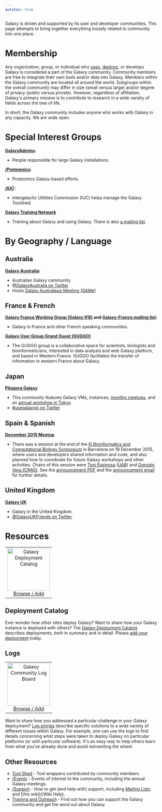 ```yaml
---
autotoc: true
---
```

Galaxy is driven and supported by its user and developer communities.  This page attempts to bring together everything loosely related to community into one place.

<div class='right'></div>

# Membership

Any organization, group, or individual who [uses](/src/Learn/index.md), [deploys](/src/Admin/index.md), or develops Galaxy is considered a part of the Galaxy community.  Community members are free to integrate their own tools and/or data into Galaxy.  Members within the Galaxy community are located all around the world.  Subgroups within the overall community may differ in size (small versus large) and/or degree of privacy (public versus private).  However, regardless of affiliation, Galaxy's primary mission is to contribute to research in a wide variety of fields across the tree of life.    

In short, the Galaxy community includes anyone who works with Galaxy in any capacity.  We are wide open.

# Special Interest Groups

 **[GalaxyAdmins](/src/Community/GalaxyAdmins/index.md):**
* People responsible for large Galaxy installations. 

 **[/Proteomics](/src/Proteomics/index.md):**
* Proteomics Galaxy-based efforts.

 **[/IUC](/src/IUC/index.md):**
* Intergalactic Utilities Commission (IUC) helps manage the Galaxy Toolshed

 **[Galaxy Training Network](/src/Teach/GTN/index.md)**
* Training about Galaxy and using Galaxy.  There is also [a mailing list](http://galaxy-training-mailing-list-archive.35427.n7.nabble.com/).

# By Geography / Language

## Australia

 **[Galaxy Australia](https://www.embl-abr.org.au/galaxyaustralia/):**
* Australian Galaxy community
* [@GalaxyAustralia on Twitter](http://twitter.com/galaxyaustralia)
* Hosts [Galaxy Australasia Meeting (GAMe)](https://www.embl-abr.org.au/game2017/)

## France & French

 **[Galaxy France Working Group (Galaxy IFB)](http://www.france-bioinformatique.fr/fr/groupes-de-travail/galaxy) and [Galaxy-France mailing list](http://france.list.galaxyproject.org/):**
* Galaxy in France and other French speaking communities.

 **[Galaxy User Group Grand Ouest (GUGGO)](https://www.e-biogenouest.org/groups/guggo/)**
* The GUGGO group is a collaborative space for scientists, biologists and bioinformaticians, interested in data analysis and web Galaxy platform, and based in Western France.  GUGGO facilitates the transfer of information in western France about Galaxy.

## Japan

 **[Pitagora Galaxy](http://www.pitagora-galaxy.org/)**
* This community features Galaxy VMs, instances, [monthly meetups](http://wiki.pitagora-galaxy.org/wiki/index.php/Events#Meetup_2), and an [annual workshop in Tokyo](http://wiki.pitagora-galaxy.org/wiki/index.php/Galaxy_Workshop_Tokyo_2016).
* [#usegalaxyjp on Twitter](https://twitter.com/hashtag/usegalaxyjp)

## Spain & Spanish

 **[December 2015 Meetup](http://scb.iec.cat/wp-content/uploads/2015/11/jdB2015_anunci_.pdf)**
* There was a session at the end of the [III Bioinformatics and Computational Biology Symposium](http://scb.iec.cat/wp-content/uploads/2015/11/jdB2015_anunci_.pdf) in Barcelona on 18 December 2015, where users and developers shared information and code, and also planned how to coordinate for future Galaxy workshops and other activities. Chairs of this session were [Toni Espinosa](http://grupsderecerca.uab.cat/hpca4se/en/content/antonio-espinosa-morales) ([UAB](http://www.uab.cat/)) and [Gonzalo Vera (CRAG)](http://www.cragenomica.es/staff/detail/gonzalo-vera). See the [announcement PDF](http://scb.iec.cat/wp-content/uploads/2015/11/jdB2015_anunci_.pdf) and the [announcement email](http://bit.ly/1Xsad8D) for further details.

## United Kingdom

 **[Galaxy UK](http://galaxy-community.org.uk/)**
* Galaxy in the United Kingdom.
* [@GalaxyUKFriends on Twitter](http://twitter.com/galaxyukfriends)

# Resources

<div class='right'>
<table>
  <tr>
    <td style=" text-align: center;"> <a href='/Community/Deployments'><img src='/Images/Logos/GalaxyDeploymentCatalog200.png' alt='Galaxy Deployment Catalog' width="140" /></a><br /><a href='/Community/Deployments'>Browse / Add</a></td>
  </tr>
</table>

</div>

## Deployment Catalog

Ever wonder how other sites deploy Galaxy?  Want to share how your Galaxy instance is deployed with others?  The [Galaxy Deployment Catalog](/src/Community/Deployments/index.md) describes deployments, both in summary and in detail.  Please [add your deployment](/src/Community/Deployments/index.md) today.


## Logs

<div class='right'>
<table>
  <tr>
    <td style=" text-align: center;"> <a href='/Community/Logs'><img src='/Images/Logos/LogBoardWText200.png' alt='Galaxy Community Log Board' width="140" /></a><br /><a href='/Community/Logs'>Browse / Add</a> </td>
  </tr>
</table>

</div>

Want to share how you addressed a particular challenge in your Galaxy deployment?  [Log entries](/src/Community/Logs/index.md) describe specific solutions to a wide variety of different issues within Galaxy. For example, one can use the logs to find details concerning what steps were taken to deploy Galaxy on particular platforms (or with particular software). It's an easy way to help others learn from what you've already done and avoid reinventing the wheel.


## Other Resources

* [Tool Shed](/src/ToolShed/index.md) - Tool wrappers contributed by community members.
* [/Events](/src/Events/index.md) - Events of interest to the community, including the annual Galaxy meetings.
* [/Support](/src/Support/index.md) - How to get (and help with) support, including [Mailing Lists](/src/MailingLists/index.md) and [this wiki](/Wiki Help).
* [Training and Outreach](/src/Outreach/index.md) - Find out how you can support the Galaxy community and get the word out about Galaxy.
